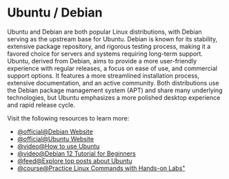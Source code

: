 # Ubuntu / Debian

Ubuntu and Debian are both popular Linux distributions, with Debian serving as the upstream base for Ubuntu. Debian is known for its stability, extensive package repository, and rigorous testing process, making it a favored choice for servers and systems requiring long-term support. Ubuntu, derived from Debian, aims to provide a more user-friendly experience with regular releases, a focus on ease of use, and commercial support options. It features a more streamlined installation process, extensive documentation, and an active community. Both distributions use the Debian package management system (APT) and share many underlying technologies, but Ubuntu emphasizes a more polished desktop experience and rapid release cycle.

Visit the following resources to learn more:

- [@official@Debian Website](https://www.debian.org/)
- [@official@Ubuntu Website](https://ubuntu.com/)
- [@video@How to use Ubuntu](https://www.youtube.com/watch?v=lmeDvSgN6zY)
- [@video@Debian 12 Tutorial for Beginners](https://www.youtube.com/watch?v=zOZEkzwhThc)
- [@feed@Explore top posts about Ubuntu](https://app.daily.dev/tags/ubuntu?ref=roadmapsh)
- [@course@Practice Linux Commands with Hands-on Labs"](https://labex.io/courses/linux-basic-commands-practice-online)
